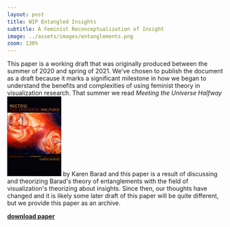 ```yaml
---
layout: post
title: WIP Entangled Insights
subtitle: A Feminist Reconceptualization of Insight
image: ../assets/images/entanglements.png
zoom: 130%
---
```

<p class="content">
This paper is a working draft that was originally produced between the summer of 2020 and spring of 2021. We've chosen to publish the document as a draft because it marks a significant milestone in how we began to understand the benefits and complexities of using feminist theory in visualization research. That summer we read <i>Meeting the Universe Halfway</i><img src="/assets/images/barad-bookcover.jpeg" alt="an image of the cover of Meeting the Universe Halfway. It has red and purple abstract art on it with the words: quantum physics and the entanglement of matter and meaning" width="25%">
by Karen Barad and this paper is a result of discussing and theorizing Barad's theory of entanglements with the field of visualization's theorizing about insights. Since then, our thoughts have changed and it is likely some later draft of this paper will be quite different, but we provide this paper as an archive.
</p>

[**download paper**](/assets/images/wip-papers/2021_entangled_insights_wip.pdf)